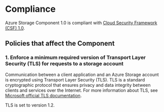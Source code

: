 # Compliance

Azure Storage Component 1.0 is compliant with [Cloud Security Framework (CSF) 1.0](https://cloudeon.com/).

## Policies that affect the Component

### 1. Enforce a minimum required version of Transport Layer Security (TLS) for requests to a storage account

Communication between a client application and an Azure Storage account is encrypted using Transport Layer Security (TLS). TLS is a standard cryptographic protocol that ensures privacy and data integrity between clients and services over the Internet. For more information about TLS, see [Microsoft official TLS documentation](https://docs.microsoft.com/en-us/azure/storage/common/transport-layer-security-configure-minimum-version?tabs=portal).

TLS is set to version 1.2.

